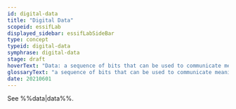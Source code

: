 ```yaml
---
id: digital-data
title: "Digital Data"
scopeid: essifLab
displayed_sidebar: essifLabSideBar
type: concept
typeid: digital-data
symphrase: digital-data
stage: draft
hoverText: "Data: a sequence of bits that can be used to communicate meaning/information."
glossaryText: "a sequence of bits that can be used to communicate meaning/information."
date: 20210601
---
```


See %%data|data%%.
